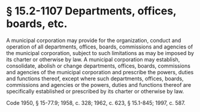 # § 15.2-1107 Departments, offices, boards, etc.

<p>A municipal corporation may provide for the organization, conduct and operation of all departments, offices, boards, commissions and agencies of the municipal corporation, subject to such limitations as may be imposed by its charter or otherwise by law. A municipal corporation may establish, consolidate, abolish or change departments, offices, boards, commissions and agencies of the municipal corporation and prescribe the powers, duties and functions thereof, except where such departments, offices, boards, commissions and agencies or the powers, duties and functions thereof are specifically established or prescribed by its charter or otherwise by law.</p><p>Code 1950, § 15-77.9; 1958, c. 328; 1962, c. 623, § 15.1-845; 1997, c. 587.</p>